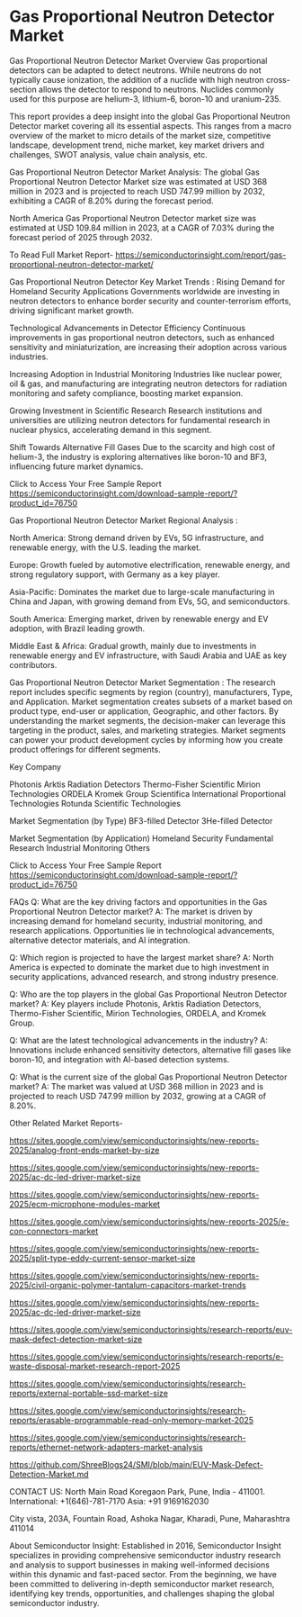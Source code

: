 <h1>Gas Proportional Neutron Detector Market</h1>
Gas Proportional Neutron Detector Market Overview
Gas proportional detectors can be adapted to detect neutrons. While neutrons do not typically cause ionization, the addition of a nuclide with high neutron cross-section allows the detector to respond to neutrons. Nuclides commonly used for this purpose are helium-3, lithium-6, boron-10 and uranium-235.

This report provides a deep insight into the global Gas Proportional Neutron Detector market covering all its essential aspects. This ranges from a macro overview of the market to micro details of the market size, competitive landscape, development trend, niche market, key market drivers and challenges, SWOT analysis, value chain analysis, etc.

Gas Proportional Neutron Detector Market Analysis:
The global Gas Proportional Neutron Detector Market size was estimated at USD 368 million in 2023 and is projected to reach USD 747.99 million by 2032, exhibiting a CAGR of 8.20% during the forecast period.

North America Gas Proportional Neutron Detector market size was estimated at USD 109.84 million in 2023, at a CAGR of 7.03% during the forecast period of 2025 through 2032.

To Read Full Market Report-
https://semiconductorinsight.com/report/gas-proportional-neutron-detector-market/

Gas Proportional Neutron Detector Key Market Trends :
Rising Demand for Homeland Security Applications
Governments worldwide are investing in neutron detectors to enhance border security and counter-terrorism efforts, driving significant market growth.

Technological Advancements in Detector Efficiency
Continuous improvements in gas proportional neutron detectors, such as enhanced sensitivity and miniaturization, are increasing their adoption across various industries.

Increasing Adoption in Industrial Monitoring
Industries like nuclear power, oil & gas, and manufacturing are integrating neutron detectors for radiation monitoring and safety compliance, boosting market expansion.

Growing Investment in Scientific Research
Research institutions and universities are utilizing neutron detectors for fundamental research in nuclear physics, accelerating demand in this segment.

Shift Towards Alternative Fill Gases
Due to the scarcity and high cost of helium-3, the industry is exploring alternatives like boron-10 and BF3, influencing future market dynamics.

Click to Access Your Free Sample Report
https://semiconductorinsight.com/download-sample-report/?product_id=76750

Gas Proportional Neutron Detector Market Regional Analysis :

North America:
Strong demand driven by EVs, 5G infrastructure, and renewable energy, with the U.S. leading the market.

Europe:
Growth fueled by automotive electrification, renewable energy, and strong regulatory support, with Germany as a key player.

Asia-Pacific:
Dominates the market due to large-scale manufacturing in China and Japan, with growing demand from EVs, 5G, and semiconductors.

South America:
Emerging market, driven by renewable energy and EV adoption, with Brazil leading growth.

Middle East & Africa:
Gradual growth, mainly due to investments in renewable energy and EV infrastructure, with Saudi Arabia and UAE as key contributors.

Gas Proportional Neutron Detector Market Segmentation :
The research report includes specific segments by region (country), manufacturers, Type, and Application. Market segmentation creates subsets of a market based on product type, end-user or application, Geographic, and other factors. By understanding the market segments, the decision-maker can leverage this targeting in the product, sales, and marketing strategies. Market segments can power your product development cycles by informing how you create product offerings for different segments.

Key Company

Photonis
Arktis Radiation Detectors
Thermo-Fisher Scientific
Mirion Technologies
ORDELA
Kromek Group
Scientifica International
Proportional Technologies
Rotunda Scientific Technologies

Market Segmentation (by Type)
BF3-filled Detector
3He-filled Detector

Market Segmentation (by Application)
Homeland Security
Fundamental Research
Industrial Monitoring
Others

Click to Access Your Free Sample Report
https://semiconductorinsight.com/download-sample-report/?product_id=76750

FAQs
Q: What are the key driving factors and opportunities in the Gas Proportional Neutron Detector market?
A: The market is driven by increasing demand for homeland security, industrial monitoring, and research applications. Opportunities lie in technological advancements, alternative detector materials, and AI integration.

Q: Which region is projected to have the largest market share?
A: North America is expected to dominate the market due to high investment in security applications, advanced research, and strong industry presence.

Q: Who are the top players in the global Gas Proportional Neutron Detector market?
A: Key players include Photonis, Arktis Radiation Detectors, Thermo-Fisher Scientific, Mirion Technologies, ORDELA, and Kromek Group.

Q: What are the latest technological advancements in the industry?
A: Innovations include enhanced sensitivity detectors, alternative fill gases like boron-10, and integration with AI-based detection systems.

Q: What is the current size of the global Gas Proportional Neutron Detector market?
A: The market was valued at USD 368 million in 2023 and is projected to reach USD 747.99 million by 2032, growing at a CAGR of 8.20%.

Other Related Market Reports-

https://sites.google.com/view/semiconductorinsights/new-reports-2025/analog-front-ends-market-by-size

https://sites.google.com/view/semiconductorinsights/new-reports-2025/ac-dc-led-driver-market-size

https://sites.google.com/view/semiconductorinsights/new-reports-2025/ecm-microphone-modules-market

https://sites.google.com/view/semiconductorinsights/new-reports-2025/e-con-connectors-market

https://sites.google.com/view/semiconductorinsights/new-reports-2025/split-type-eddy-current-sensor-market-size

https://sites.google.com/view/semiconductorinsights/new-reports-2025/civil-organic-polymer-tantalum-capacitors-market-trends

https://sites.google.com/view/semiconductorinsights/new-reports-2025/ac-dc-led-driver-market-size

https://sites.google.com/view/semiconductorinsights/research-reports/euv-mask-defect-detection-market-size

https://sites.google.com/view/semiconductorinsights/research-reports/e-waste-disposal-market-research-report-2025

https://sites.google.com/view/semiconductorinsights/research-reports/external-portable-ssd-market-size

https://sites.google.com/view/semiconductorinsights/research-reports/erasable-programmable-read-only-memory-market-2025

https://sites.google.com/view/semiconductorinsights/research-reports/ethernet-network-adapters-market-analysis

https://github.com/ShreeBlogs24/SMI/blob/main/EUV-Mask-Defect-Detection-Market.md

CONTACT US:
North Main Road Koregaon Park, Pune, India - 411001.
International: +1(646)-781-7170
Asia: +91 9169162030

City vista, 203A, Fountain Road, Ashoka Nagar, Kharadi, Pune, Maharashtra 411014

About Semiconductor Insight:
Established in 2016, Semiconductor Insight specializes in providing comprehensive semiconductor industry research and analysis to support businesses in making well-informed decisions within this dynamic and fast-paced sector. From the beginning, we have been committed to delivering in-depth semiconductor market research, identifying key trends, opportunities, and challenges shaping the global semiconductor industry.
